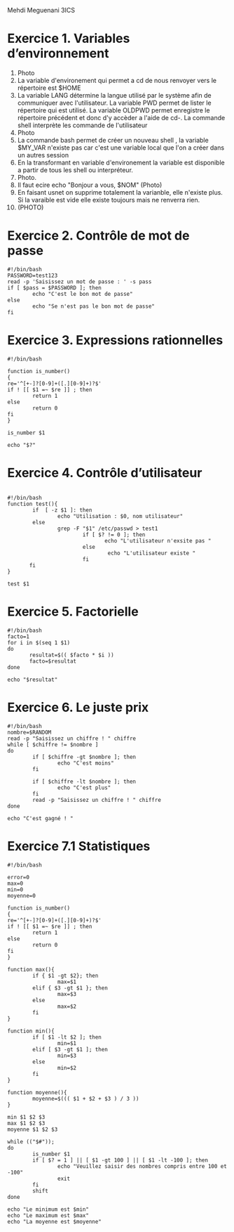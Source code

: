 Mehdi Meguenani 3ICS

# Exercice 1. Variables d’environnement 

1. Photo 
2. La variable d'environement qui permet a cd de nous renvoyer vers le répertoire est $HOME 
3. La variable LANG détermine la langue utilisé par le système afin de communiquer avec l'utilisateur. La variable PWD permet de lister le répertoire qui est utilisé. La variable OLDPWD permet enregistre le répertoire précédent et donc d'y accèder a l'aide de cd-. La commande shell interprète les commande de l'utilisateur 
4. Photo 
5. La commande bash permet de créer un nouveau shell , la variable $MY_VAR n'existe pas car c'est une variable local que l'on a créer dans un autres session
6. En la transformant en variable d'environement la variable est disponible a partir de tous les shell ou interpréteur.
7. Photo. 
8. Il faut ecire echo "Bonjour a vous, $NOM" (Photo)
9. En faisant usnet on supprime totalement la varianble, elle n'existe plus. Si la varaible est vide elle existe toujours mais ne renverra rien.
10. (PHOTO)

# Exercice 2. Contrôle de mot de passe

```
#!/bin/bash
PASSWORD=test123
read -p 'Saisissez un mot de passe : ' -s pass
if [ $pass = $PASSWORD ]; then
        echo "C'est le bon mot de passe"
else
        echo "Se n'est pas le bon mot de passe"
fi

```


# Exercice 3. Expressions rationnelles

``` 
#!/bin/bash

function is_number()
{
re='^[+-]?[0-9]+([.][0-9]+)?$'
if ! [[ $1 =~ $re ]] ; then
        return 1
else
        return 0
fi
}

is_number $1

echo "$?"
```
# Exercice 4. Contrôle d’utilisateur

```

#!/bin/bash
function test(){
        if  [ -z $1 ]: then
                echo "Utilisation : $0, nom utilisateur"
        else
                grep -F "$1" /etc/passwd > test1
                        if [ $? != 0 ]; then
                               echo "L'utilisateur n'exsite pas " 
                        else 
                                echo "L'utilisateur existe "
                        fi
       fi
}

test $1 

```

# Exercice 5. Factorielle

```
#!/bin/bash
facto=1
for i in $(seq 1 $1)
do 
       resultat=$(( $facto * $i ))
       facto=$resultat
done

echo "$resultat"
```

# Exercice 6. Le juste prix

```
#!/bin/bash
nombre=$RANDOM
read -p "Saisissez un chiffre ! " chiffre
while [ $chiffre != $nombre ]
do
        if [ $chiffre -gt $nombre ]; then
                echo "C'est moins"
        fi
        
        if [ $chiffre -lt $nombre ]; then
                echo "C'est plus"
        fi
        read -p "Saisissez un chiffre ! " chiffre
done

echo "C'est gagné ! "
```
# Exercice 7.1 Statistiques

```
#!/bin/bash
 
error=0
max=0
min=0
moyenne=0

function is_number()
{
re='^[+-]?[0-9]+([.][0-9]+)?$'
if ! [[ $1 =~ $re ]] ; then
        return 1
else
        return 0
fi
}

function max(){
        if { $1 -gt $2}; then
                max=$1
        elif { $3 -gt $1 }; then
                max=$3
        else
                max=$2
        fi
}

function min(){
        if [ $1 -lt $2 ]; then
                min=$1
        elif [ $3 -gt $1 ]; then
                min=$3
        else
                min=$2
        fi
}

function moyenne(){
        moyenne=$((( $1 + $2 + $3 ) / 3 ))
}

min $1 $2 $3
max $1 $2 $3
moyenne $1 $2 $3

while (("$#"));
do
        is_number $1
        if [ $? = 1 ] || [ $1 -gt 100 ] || [ $1 -lt -100 ]; then
                echo "Veuillez saisir des nombres compris entre 100 et -100"
                exit
        fi
        shift
done

echo "Le minimum est $min"
echo "Le maximum est $max"
echo "La moyenne est $moyenne"
```






